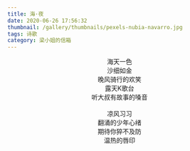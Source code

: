 ```yaml
---
title: 海·夜
date: 2020-06-26 17:56:32
thumbnail: /gallery/thumbnails/pexels-nubia-navarro.jpg
tags: 诗歌
category: 梁小姐的信箱
---
```


<center>海天一色</center>

<center>沙细如金</center>

<center>晚风骑行的欢笑</center>

<center>露天K歌台</center>

<center>听大叔有故事的嗓音</center>

<br>

<center>凉风习习</center>

<center>翻涌的少年心绪</center>

<center>期待你猝不及防</center>

<center>温热的唇印</center>